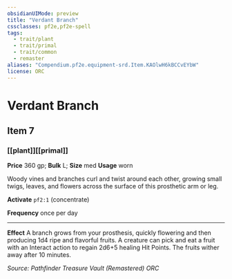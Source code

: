 ```yaml
---
obsidianUIMode: preview
title: "Verdant Branch"
cssclasses: pf2e,pf2e-spell
tags:
  - trait/plant
  - trait/primal
  - trait/common
  - remaster
aliases: "Compendium.pf2e.equipment-srd.Item.KAOlwH6kBCCvEYbW"
license: ORC
---
```

# Verdant Branch
## Item 7
### [[plant]][[primal]]


**Price** 360 gp; 
**Bulk** L; **Size** med
**Usage** worn

Woody vines and branches curl and twist around each other, growing small twigs, leaves, and flowers across the surface of this prosthetic arm or leg.

**Activate** `pf2:1` (concentrate)

**Frequency** once per day

* * *

**Effect** A branch grows from your prosthesis, quickly flowering and then producing 1d4 ripe and flavorful fruits. A creature can pick and eat a fruit with an Interact action to regain 2d6+5 healing Hit Points. The fruits wither away after 10 minutes.

*Source: Pathfinder Treasure Vault (Remastered)*
*ORC*